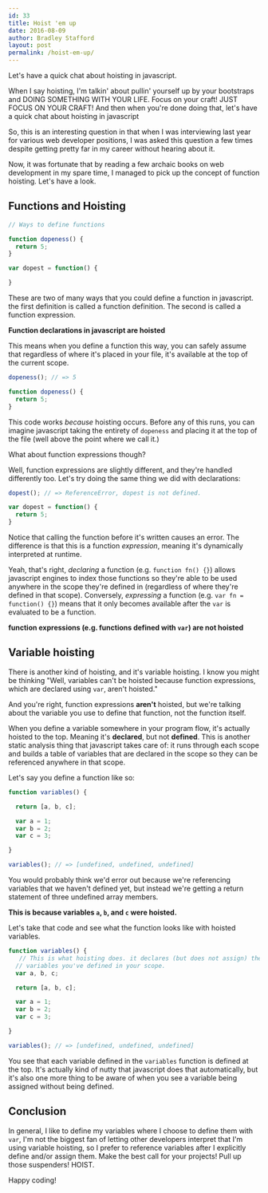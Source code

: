 ```yaml
---
id: 33
title: Hoist 'em up
date: 2016-08-09
author: Bradley Stafford
layout: post
permalink: /hoist-em-up/
---
```


Let's have a quick chat about hoisting in javascript.

When I say hoisting, I'm talkin' about pullin' yourself up by your bootstraps and DOING SOMETHING WITH YOUR LIFE. Focus on your craft! JUST FOCUS ON YOUR CRAFT!
And then when you're done doing that, let's have a quick chat about hoisting in javascript

So, this is an interesting question in that when I was interviewing last year for various web developer positions, I was asked this question a few times despite getting pretty far in my career without hearing about it.

Now, it was fortunate that by reading a few archaic books on web development in my spare time, I managed to pick up the concept of function hoisting. Let's have a look.

<!--more-->

## Functions and Hoisting

```js
// Ways to define functions

function dopeness() {
  return 5;
}

var dopest = function() {

}
```

These are two of many ways that you could define a function in javascript. the first definition is called a function definition. The second is called a function expression.

__Function declarations in javascript are hoisted__  

This means when you define a function this way, you can safely assume that regardless of where it's placed in your file, it's available at the top of the current scope.

```js
dopeness(); // => 5

function dopeness() {
  return 5;
}
```
This code works _because_ hoisting occurs. Before any of this runs, you can imagine javascript taking the entirety of `dopeness` and placing it at the top of the file (well above the point where we call it.)

What about function expressions though?

Well, function expressions are slightly different, and they're handled differently too. Let's try doing the same thing we did with declarations:

```js
dopest(); // => ReferenceError, dopest is not defined.

var dopest = function() {
  return 5;
}
```

Notice that calling the function before it's written causes an error. The difference is that this is a function _expression_, meaning it's dynamically interpreted at runtime.

Yeah, that's right, _declaring_ a function (e.g. `function fn() {}`) allows javascript engines to index those functions so they're able to be used anywhere in the scope they're defined in (regardless of where they're defined in that scope). Conversely, _expressing_ a function (e.g. `var fn = function() {}`) means that it only becomes available after the `var` is evaluated to be a function.

__function expressions (e.g. functions defined with `var`) are not hoisted__

## Variable hoisting

There is another kind of hoisting, and it's variable hoisting. I know you might be thinking "Well, variables can't be hoisted because function expressions, which are declared using `var`, aren't hoisted."

And you're right, function expressions __aren't__ hoisted, but we're talking about the variable you use to define that function, not the function itself.

When you define a variable somewhere in your program flow, it's actually hoisted to the top. Meaning it's __declared__, but not __defined__. This is another static analysis thing that javascript takes care of: it runs through each scope and builds a table of variables that are declared in the scope so they can be referenced anywhere in that scope.

Let's say you define a function like so:

```js
function variables() {

  return [a, b, c];

  var a = 1;
  var b = 2;
  var c = 3;

}

variables(); // => [undefined, undefined, undefined]
```

You would probably think we'd error out because we're referencing variables that we haven't defined yet, but instead we're getting a return statement of three undefined array members.

__This is because variables `a`, `b`, and `c` were hoisted.__

Let's take that code and see what the function looks like with hoisted variables.

```js
function variables() {
   // This is what hoisting does. it declares (but does not assign) the
  // variables you've defined in your scope.
  var a, b, c;

  return [a, b, c];

  var a = 1;
  var b = 2;
  var c = 3;

}

variables(); // => [undefined, undefined, undefined]
```

You see that each variable defined in the `variables` function is defined at the top. It's actually kind of nutty that javascript does that automatically, but it's also one more thing to be aware of when you see a variable being assigned without being defined.

## Conclusion

In general, I like to define my variables where I choose to define them with `var`, I'm not the biggest fan of letting other developers interpret that I'm using variable hoisting, so I prefer to reference variables after I explicitly define and/or assign them.
Make the best call for your projects! Pull up those suspenders! HOIST.

Happy coding!
